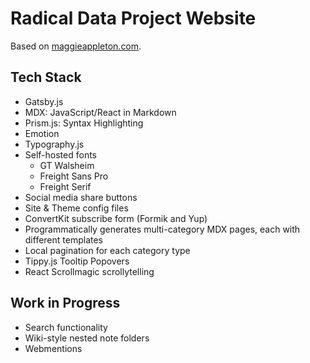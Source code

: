 # Radical Data Project Website

Based on [maggieappleton.com](https://maggieappleton.com).

## Tech Stack

- Gatsby.js
- MDX: JavaScript/React in Markdown
- Prism.js: Syntax Highlighting
- Emotion
- Typography.js
- Self-hosted fonts
  - GT Walsheim
  - Freight Sans Pro
  - Freight Serif
- Social media share buttons
- Site & Theme config files
- ConvertKit subscribe form (Formik and Yup)
- Programmatically generates multi-category MDX pages, each with different templates
- Local pagination for each category type
- Tippy.js Tooltip Popovers
- React Scrollmagic scrollytelling

## Work in Progress

- Search functionality
- Wiki-style nested note folders
- Webmentions
